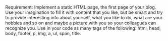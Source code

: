 Requirement: 
Implement a static HTML page, the first page of your blog.
Use your imagination to fill it with content that you like, but be smart and try to provide interesting info about yourself, what you like to do, what are your hobbies and so on and maybe a picture with you so your colleagues can recognize you.
Use in your code as many tags of the following: html, head, body, footer, p, img, a, ul, span, title.
